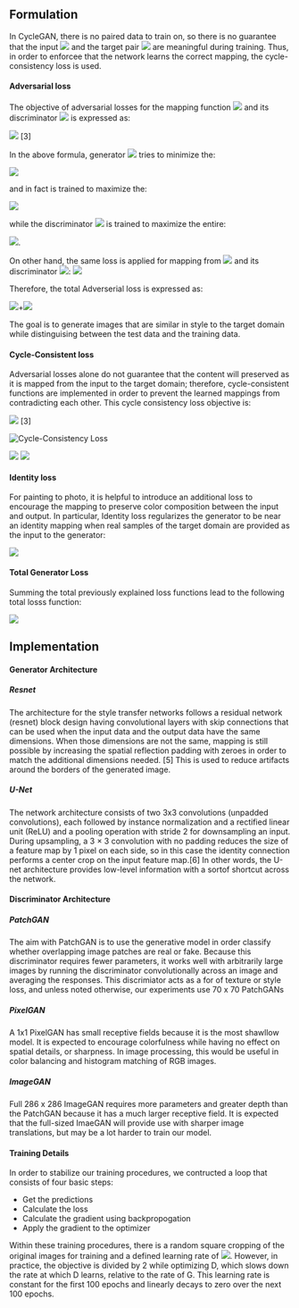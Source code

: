 ## Formulation
In CycleGAN, there is no paired data to train on, so there is no guarantee that the input <img src="https://render.githubusercontent.com/render/math?math=X"> and the target pair <img src="https://render.githubusercontent.com/render/math?math=Y"> are meaningful during training. Thus, in order to enforcee that the network learns the correct mapping, the cycle-consistency loss is used.
#### Adversarial loss
The objective of adversarial losses for the mapping function <img src="https://render.githubusercontent.com/render/math?math=G : X \rightarrow Y"> and its discriminator <img src="https://render.githubusercontent.com/render/math?math=D_{Y}"> is expressed as:
 
<img src="https://render.githubusercontent.com/render/math?math=\mathcal{L}_{GAN}(G, D_{Y}, X, Y)=\mathbb{E}_{y~p}_{data}(y)[\logD_{y}(y)]%2B\mathbb{E}_{x~p}_{data}(x)[\log(1-D_{y}(G(x))]"> [3]

In the above formula, generator <img src="https://render.githubusercontent.com/render/math?math=G"> tries to minimize the:

<img src="https://render.githubusercontent.com/render/math?math=\mathbb{E}_{x~p}_{data}(x)[\log(1-D_{y}(G(x))]">

and in fact is trained to maximize the:

<img src="https://render.githubusercontent.com/render/math?math=\mathbb{E}_{x~p}_{data}(x)[D_{y}(G(x)]">

while the discriminator 
<img src="https://render.githubusercontent.com/render/math?math=D_{Y}"> is trained to maximize the entire:

<img src="https://render.githubusercontent.com/render/math?math=\mathbb{E}_{y~p}_{data}(y)[\logD_{y}(y)]%2B\mathbb{E}_{x~p}_{data}(x)[\log(1-D_{y}(G(x))]">.

On other hand, the same loss is applied for mapping from <img src="https://render.githubusercontent.com/render/math?math=F : Y \rightarrow X"> and its discriminator <img src="https://render.githubusercontent.com/render/math?math=D_{X}">:
<img src="https://render.githubusercontent.com/render/math?math=\mathcal{L}_{GAN}(F, D_{X}, Y, X)=\mathbb{E}_{x~p}_{data}(x)[\logD_{x}(x)]%2B\mathbb{E}_{y~p}_{data}(y)[\log(1-D_{x}(F(y))]">

Therefore, the total Adverserial loss is expressed as:

<img src="https://render.githubusercontent.com/render/math?math=\mathcal{L}_{GAN}(F, D_{X}, Y, X)">+<img src="https://render.githubusercontent.com/render/math?math=\mathcal{L}_{GAN}(G, D_{Y}, X, Y)">

The goal is to generate images that are similar in style to the target domain while distinguising between the test data and the training data. 
#### Cycle-Consistent loss 
Adversarial losses alone do not guarantee that the content will preserved as it is mapped from the input to the target domain; therefore, cycle-consistent functions are implemented in order to prevent the learned mappings from contradicting each other. This cycle consistency loss objective is: 

<img src="https://render.githubusercontent.com/render/math?math=\mathcal{L}_{cyc}(G, F)=\mathbb{E}_{x~p}_{data}(x)[\|F(G(x))-x\|_{1}]%2B\mathbb{E}_{y~p}_{data}(y)[\|G(F(y))-y\|_{1}]"> [3]  

![Cycle-Consistency Loss](https://miro.medium.com/max/1258/1*XhdrXh3UfCM4CecRrTwMCQ.png)

<img src="https://render.githubusercontent.com/render/math?math=\text{forward cycle consistency loss: } X \rightarrow G(X) \rightarrow F(G(X))~ \hat X">
<img src="https://render.githubusercontent.com/render/math?math=\text{backward cycle consistency loss: } Y \rightarrow F(Y) \rightarrow G(F(Y))~ \hat Y">

#### Identity loss 
For painting to photo, it is helpful to introduce an additional loss to encourage the mapping to preserve color composition between the input and output. In particular, Identity loss regularizes the generator to be near an identity mapping when real samples of the target domain are provided as the input to the generator:

<img src="https://render.githubusercontent.com/render/math?math=\mathcal{L}_{identity}(G, F)=\mathbb{E}_{y~p}_{data}(y)[\|G(y)-y\|_{1}]%2B\mathbb{E}_{x~p}_{data}(x)[\|F(x)-x\|_{1}]">

#### Total Generator Loss
Summing the total previously explained loss functions lead to the following total losss function:

<img src="https://render.githubusercontent.com/render/math?math=\mathcal{L}_{GAN}(F, D_{X}, Y, X)%2B\mathcal{L}_{GAN}(G, D_{Y}, X, Y)%2B\mathcal{L}_{cyc}(G, F)%2B\mathcal{L}_{identity}(G, F)">

## Implementation
#### Generator Architecture
##### Resnet
The architecture for the style transfer networks follows a residual network (resnet) block design having convolutional layers with skip connections that can be used when the input data and the output data have the same dimensions. When those dimensions are not the same, mapping is still possible by increasing the spatial reflection padding with zeroes in order to match the additional dimensions needed. [5] This is used to reduce artifacts around the borders of the generated image.
##### U-Net
The network architecture consists of two 3x3 convolutions (unpadded convolutions), each followed by instance normalization and a rectified linear unit (ReLU) and a pooling operation with stride 2 for downsampling an input. During upsampling, a 3 × 3 convolution with no padding reduces the size of a feature map by 1 pixel on each side, so in this case the identity connection performs a center crop on the input feature map.[6] In other words, the U-net architecture provides low-level information with a sortof shortcut across the network.

#### Discriminator Architecture
##### PatchGAN
The aim with PatchGAN  is to use the generative model in order classify whether overlapping image patches are real or fake. Because this discriminator requires fewer parameters, it works well with arbitrarily large images by running the discriminator convolutionally across an image and averaging the responses. This discrimiator acts as a for of texture or style loss, and unless noted otherwise, our experiments use 70 x 70 PatchGANs

##### PixelGAN
A 1x1 PixelGAN has small receptive fields because it is the most shawllow model. It is expected to encourage colorfulness while having no effect on spatial details, or sharpness. In image processing, this would be useful in color balancing and histogram matching of RGB images.

##### ImageGAN
Full 286 x 286 ImageGAN requires more parameters and greater depth than the PatchGAN because it has a much larger receptive field. It is expected that the full-sized ImaeGAN will provide use with sharper image translations, but may be a lot harder to train our model.

#### Training Details
In order to stabilize our training procedures, we contructed a loop that consists of four basic steps:
 - Get the predictions
 - Calculate the loss
 - Calculate the gradient using backpropogation
 - Apply the gradient to the optimizer
 
Within these training procedures, there is a random square cropping of the original images for training and a defined learning rate of <img src="https://render.githubusercontent.com/render/math?math=2e^{-4}">. However, in practice, the objective is divided by 2 while optimizing D, which slows down the rate at which D learns, relative to the rate of G. This learning rate is constant for the first 100 epochs and linearly decays to zero over the next 100 epochs.
